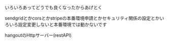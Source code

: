 いろいろあってどうでも良くなったからあげとく

sendgridとかcorsとかstripeの本番環境申請とかセキュリティ関係の設定とかいろいろ設定変更しないと本番環境では動かないです

hangoutのHttpサーバー(restAPI)